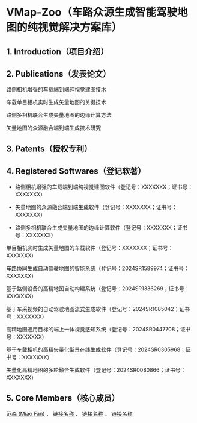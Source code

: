 # VMap-Zoo（车路众源生成智能驾驶地图的纯视觉解决方案库）

## 1. Introduction（项目介绍）

## 2. Publications（发表论文）

路侧相机增强的车载端到端纯视觉建图技术

车载单目相机实时生成矢量地图的关键技术

路侧多相机联合生成矢量地图的边缘计算方法

矢量地图的众源融合端到端生成技术研究

## 3. Patents（授权专利）

## 4. Registered Softwares（登记软著）

- 路侧相机增强的车载端到端纯视觉建图软件（登记号：XXXXXXX；证书号：XXXXXXX）

- 矢量地图的众源融合端到端生成软件（登记号：XXXXXXX；证书号：XXXXXXX）

- 路侧多相机联合生成矢量地图的边缘计算软件（登记号：XXXXXXX；证书号：XXXXXXX）

单目相机实时生成矢量地图的车载软件（登记号：XXXXXXX；证书号：XXXXXXX）

车路协同生成自动驾驶地图的智能系统（登记号：2024SR1589974；证书号：XXXXXXX）
	
基于路侧设备的高精地图自动构建系统（登记号：2024SR1336269；证书号：XXXXXXX）
	
基于车采视频的自动驾驶地图流式生成软件（登记号：2024SR1085042；证书号：XXXXXXX）

高精地图通用目标的端上一体视觉感知系统（登记号：2024SR0447708；证书号：XXXXXXX）
	
基于车载相机的高精矢量化街景在线生成软件（登记号：2024SR0305968；证书号：XXXXXXX）
	
矢量化高精地图的多轮融合生成软件（登记号：2024SR0080866；证书号：XXXXXXX）

## 5. Core Members（核心成员）
 [范淼 (Miao Fan)](链接地址) 、 [链接名称](链接地址) 、 [链接名称](链接地址) 、 [链接名称](链接地址) 


